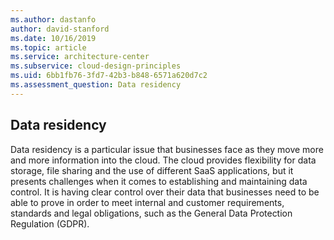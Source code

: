 ```yaml
---
ms.author: dastanfo
author: david-stanford
ms.date: 10/16/2019
ms.topic: article
ms.service: architecture-center
ms.subservice: cloud-design-principles
ms.uid: 6bb1fb76-3fd7-42b3-b848-6571a620d7c2
ms.assessment_question: Data residency
---
```

## Data residency

Data residency is a particular issue that businesses face as they move more and more information into the cloud. The cloud provides flexibility for data storage, file sharing and the use of different SaaS applications, but it presents challenges when it comes to establishing and maintaining data control. It is having clear control over their data that businesses need to be able to prove in order to meet internal and customer requirements, standards and legal obligations, such as the General Data Protection Regulation (GDPR).
